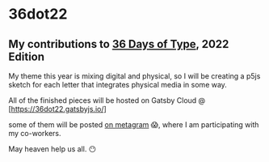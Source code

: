 # 36dot22

## My contributions to [36 Days of Type](https://36daysoftype.com), 2022 Edition

My theme this year is mixing digital and physical, so I will be creating a p5js
sketch for each letter that integrates physical media in some way.

All of the finished pieces will be hosted on Gatsby Cloud @
[https://36dot22.gatsbyjs.io/]

some of them will be posted [on
metagram](https://instagram.com/bridgercreative) :scream:, where I am participating with
my co-workers.

May heaven help us all. :no_mouth:
